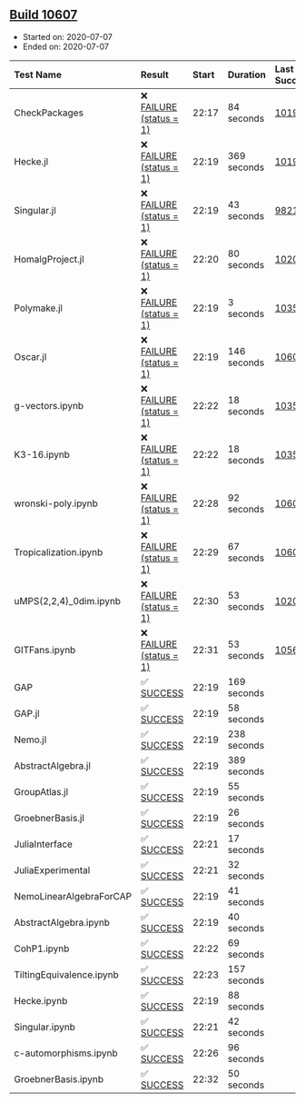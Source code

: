 ## [Build 10607](https://oscarci.mathematik.uni-kl.de/job/oscar/10607/)

* Started on: 2020-07-07
* Ended on: 2020-07-07

| Test Name    | Result | Start | Duration | Last Success | First Failure |
|:-------------|:-------|:------|:---------|:-------------|:--------------|
| CheckPackages | ❌ [FAILURE (status = 1)](https://oscarci.mathematik.uni-kl.de/job/oscar/10607/artifact/logs/build-10607/CheckPackages.log) | 22:17 | 84 seconds | [10197](https://oscarci.mathematik.uni-kl.de/job/oscar/10197/) | [10198](https://oscarci.mathematik.uni-kl.de/job/oscar/10198/) |
| Hecke.jl | ❌ [FAILURE (status = 1)](https://oscarci.mathematik.uni-kl.de/job/oscar/10607/artifact/logs/build-10607/Hecke.jl.log) | 22:19 | 369 seconds | [10197](https://oscarci.mathematik.uni-kl.de/job/oscar/10197/) | [10198](https://oscarci.mathematik.uni-kl.de/job/oscar/10198/) |
| Singular.jl | ❌ [FAILURE (status = 1)](https://oscarci.mathematik.uni-kl.de/job/oscar/10607/artifact/logs/build-10607/Singular.jl.log) | 22:19 | 43 seconds | [9821](https://oscarci.mathematik.uni-kl.de/job/oscar/9821/) | [9822](https://oscarci.mathematik.uni-kl.de/job/oscar/9822/) |
| HomalgProject.jl | ❌ [FAILURE (status = 1)](https://oscarci.mathematik.uni-kl.de/job/oscar/10607/artifact/logs/build-10607/HomalgProject.jl.log) | 22:20 | 80 seconds | [10209](https://oscarci.mathematik.uni-kl.de/job/oscar/10209/) | [10210](https://oscarci.mathematik.uni-kl.de/job/oscar/10210/) |
| Polymake.jl | ❌ [FAILURE (status = 1)](https://oscarci.mathematik.uni-kl.de/job/oscar/10607/artifact/logs/build-10607/Polymake.jl.log) | 22:19 | 3 seconds | [10356](https://oscarci.mathematik.uni-kl.de/job/oscar/10356/) | [10357](https://oscarci.mathematik.uni-kl.de/job/oscar/10357/) |
| Oscar.jl | ❌ [FAILURE (status = 1)](https://oscarci.mathematik.uni-kl.de/job/oscar/10607/artifact/logs/build-10607/Oscar.jl.log) | 22:19 | 146 seconds | [10606](https://oscarci.mathematik.uni-kl.de/job/oscar/10606/) | [10607](https://oscarci.mathematik.uni-kl.de/job/oscar/10607/) |
| g-vectors.ipynb | ❌ [FAILURE (status = 1)](https://oscarci.mathematik.uni-kl.de/job/oscar/10607/artifact/logs/build-10607/g-vectors.ipynb.log) | 22:22 | 18 seconds | [10356](https://oscarci.mathematik.uni-kl.de/job/oscar/10356/) | [10357](https://oscarci.mathematik.uni-kl.de/job/oscar/10357/) |
| K3-16.ipynb | ❌ [FAILURE (status = 1)](https://oscarci.mathematik.uni-kl.de/job/oscar/10607/artifact/logs/build-10607/K3-16.ipynb.log) | 22:22 | 18 seconds | [10356](https://oscarci.mathematik.uni-kl.de/job/oscar/10356/) | [10357](https://oscarci.mathematik.uni-kl.de/job/oscar/10357/) |
| wronski-poly.ipynb | ❌ [FAILURE (status = 1)](https://oscarci.mathematik.uni-kl.de/job/oscar/10607/artifact/logs/build-10607/wronski-poly.ipynb.log) | 22:28 | 92 seconds | [10606](https://oscarci.mathematik.uni-kl.de/job/oscar/10606/) | [10607](https://oscarci.mathematik.uni-kl.de/job/oscar/10607/) |
| Tropicalization.ipynb | ❌ [FAILURE (status = 1)](https://oscarci.mathematik.uni-kl.de/job/oscar/10607/artifact/logs/build-10607/Tropicalization.ipynb.log) | 22:29 | 67 seconds | [10605](https://oscarci.mathematik.uni-kl.de/job/oscar/10605/) | [10606](https://oscarci.mathematik.uni-kl.de/job/oscar/10606/) |
| uMPS(2,2,4)_0dim.ipynb | ❌ [FAILURE (status = 1)](https://oscarci.mathematik.uni-kl.de/job/oscar/10607/artifact/logs/build-10607/uMPS-2-2-4-_0dim.ipynb.log) | 22:30 | 53 seconds | [10209](https://oscarci.mathematik.uni-kl.de/job/oscar/10209/) | [10210](https://oscarci.mathematik.uni-kl.de/job/oscar/10210/) |
| GITFans.ipynb | ❌ [FAILURE (status = 1)](https://oscarci.mathematik.uni-kl.de/job/oscar/10607/artifact/logs/build-10607/GITFans.ipynb.log) | 22:31 | 53 seconds | [10566](https://oscarci.mathematik.uni-kl.de/job/oscar/10566/) | [10567](https://oscarci.mathematik.uni-kl.de/job/oscar/10567/) |
| GAP | ✅ [SUCCESS](https://oscarci.mathematik.uni-kl.de/job/oscar/10607/artifact/logs/build-10607/GAP.log) | 22:19 | 169 seconds |  |  |
| GAP.jl | ✅ [SUCCESS](https://oscarci.mathematik.uni-kl.de/job/oscar/10607/artifact/logs/build-10607/GAP.jl.log) | 22:19 | 58 seconds |  |  |
| Nemo.jl | ✅ [SUCCESS](https://oscarci.mathematik.uni-kl.de/job/oscar/10607/artifact/logs/build-10607/Nemo.jl.log) | 22:19 | 238 seconds |  |  |
| AbstractAlgebra.jl | ✅ [SUCCESS](https://oscarci.mathematik.uni-kl.de/job/oscar/10607/artifact/logs/build-10607/AbstractAlgebra.jl.log) | 22:19 | 389 seconds |  |  |
| GroupAtlas.jl | ✅ [SUCCESS](https://oscarci.mathematik.uni-kl.de/job/oscar/10607/artifact/logs/build-10607/GroupAtlas.jl.log) | 22:19 | 55 seconds |  |  |
| GroebnerBasis.jl | ✅ [SUCCESS](https://oscarci.mathematik.uni-kl.de/job/oscar/10607/artifact/logs/build-10607/GroebnerBasis.jl.log) | 22:19 | 26 seconds |  |  |
| JuliaInterface | ✅ [SUCCESS](https://oscarci.mathematik.uni-kl.de/job/oscar/10607/artifact/logs/build-10607/JuliaInterface.log) | 22:21 | 17 seconds |  |  |
| JuliaExperimental | ✅ [SUCCESS](https://oscarci.mathematik.uni-kl.de/job/oscar/10607/artifact/logs/build-10607/JuliaExperimental.log) | 22:21 | 32 seconds |  |  |
| NemoLinearAlgebraForCAP | ✅ [SUCCESS](https://oscarci.mathematik.uni-kl.de/job/oscar/10607/artifact/logs/build-10607/NemoLinearAlgebraForCAP.log) | 22:19 | 41 seconds |  |  |
| AbstractAlgebra.ipynb | ✅ [SUCCESS](https://oscarci.mathematik.uni-kl.de/job/oscar/10607/artifact/logs/build-10607/AbstractAlgebra.ipynb.log) | 22:19 | 40 seconds |  |  |
| CohP1.ipynb | ✅ [SUCCESS](https://oscarci.mathematik.uni-kl.de/job/oscar/10607/artifact/logs/build-10607/CohP1.ipynb.log) | 22:22 | 69 seconds |  |  |
| TiltingEquivalence.ipynb | ✅ [SUCCESS](https://oscarci.mathematik.uni-kl.de/job/oscar/10607/artifact/logs/build-10607/TiltingEquivalence.ipynb.log) | 22:23 | 157 seconds |  |  |
| Hecke.ipynb | ✅ [SUCCESS](https://oscarci.mathematik.uni-kl.de/job/oscar/10607/artifact/logs/build-10607/Hecke.ipynb.log) | 22:19 | 88 seconds |  |  |
| Singular.ipynb | ✅ [SUCCESS](https://oscarci.mathematik.uni-kl.de/job/oscar/10607/artifact/logs/build-10607/Singular.ipynb.log) | 22:21 | 42 seconds |  |  |
| c-automorphisms.ipynb | ✅ [SUCCESS](https://oscarci.mathematik.uni-kl.de/job/oscar/10607/artifact/logs/build-10607/c-automorphisms.ipynb.log) | 22:26 | 96 seconds |  |  |
| GroebnerBasis.ipynb | ✅ [SUCCESS](https://oscarci.mathematik.uni-kl.de/job/oscar/10607/artifact/logs/build-10607/GroebnerBasis.ipynb.log) | 22:32 | 50 seconds |  |  |
